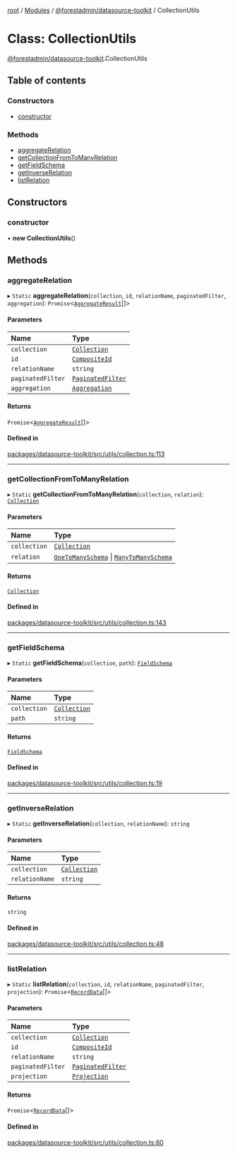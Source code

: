 [root](../README.md) / [Modules](../modules.md) / [@forestadmin/datasource-toolkit](../modules/forestadmin_datasource_toolkit.md) / CollectionUtils

# Class: CollectionUtils

[@forestadmin/datasource-toolkit](../modules/forestadmin_datasource_toolkit.md).CollectionUtils

## Table of contents

### Constructors

- [constructor](forestadmin_datasource_toolkit.CollectionUtils.md#constructor)

### Methods

- [aggregateRelation](forestadmin_datasource_toolkit.CollectionUtils.md#aggregaterelation)
- [getCollectionFromToManyRelation](forestadmin_datasource_toolkit.CollectionUtils.md#getcollectionfromtomanyrelation)
- [getFieldSchema](forestadmin_datasource_toolkit.CollectionUtils.md#getfieldschema)
- [getInverseRelation](forestadmin_datasource_toolkit.CollectionUtils.md#getinverserelation)
- [listRelation](forestadmin_datasource_toolkit.CollectionUtils.md#listrelation)

## Constructors

### constructor

• **new CollectionUtils**()

## Methods

### aggregateRelation

▸ `Static` **aggregateRelation**(`collection`, `id`, `relationName`, `paginatedFilter`, `aggregation`): `Promise`<[`AggregateResult`](../modules/forestadmin_datasource_toolkit.md#aggregateresult)[]\>

#### Parameters

| Name | Type |
| :------ | :------ |
| `collection` | [`Collection`](../interfaces/forestadmin_datasource_toolkit.Collection.md) |
| `id` | [`CompositeId`](../modules/forestadmin_datasource_toolkit.md#compositeid) |
| `relationName` | `string` |
| `paginatedFilter` | [`PaginatedFilter`](forestadmin_datasource_toolkit.PaginatedFilter.md) |
| `aggregation` | [`Aggregation`](forestadmin_datasource_toolkit.Aggregation.md) |

#### Returns

`Promise`<[`AggregateResult`](../modules/forestadmin_datasource_toolkit.md#aggregateresult)[]\>

#### Defined in

[packages/datasource-toolkit/src/utils/collection.ts:113](https://github.com/ForestAdmin/agent-nodejs/blob/fba2435/packages/datasource-toolkit/src/utils/collection.ts#L113)

___

### getCollectionFromToManyRelation

▸ `Static` **getCollectionFromToManyRelation**(`collection`, `relation`): [`Collection`](../interfaces/forestadmin_datasource_toolkit.Collection.md)

#### Parameters

| Name | Type |
| :------ | :------ |
| `collection` | [`Collection`](../interfaces/forestadmin_datasource_toolkit.Collection.md) |
| `relation` | [`OneToManySchema`](../modules/forestadmin_datasource_toolkit.md#onetomanyschema) \| [`ManyToManySchema`](../modules/forestadmin_datasource_toolkit.md#manytomanyschema) |

#### Returns

[`Collection`](../interfaces/forestadmin_datasource_toolkit.Collection.md)

#### Defined in

[packages/datasource-toolkit/src/utils/collection.ts:143](https://github.com/ForestAdmin/agent-nodejs/blob/fba2435/packages/datasource-toolkit/src/utils/collection.ts#L143)

___

### getFieldSchema

▸ `Static` **getFieldSchema**(`collection`, `path`): [`FieldSchema`](../modules/forestadmin_datasource_toolkit.md#fieldschema)

#### Parameters

| Name | Type |
| :------ | :------ |
| `collection` | [`Collection`](../interfaces/forestadmin_datasource_toolkit.Collection.md) |
| `path` | `string` |

#### Returns

[`FieldSchema`](../modules/forestadmin_datasource_toolkit.md#fieldschema)

#### Defined in

[packages/datasource-toolkit/src/utils/collection.ts:19](https://github.com/ForestAdmin/agent-nodejs/blob/fba2435/packages/datasource-toolkit/src/utils/collection.ts#L19)

___

### getInverseRelation

▸ `Static` **getInverseRelation**(`collection`, `relationName`): `string`

#### Parameters

| Name | Type |
| :------ | :------ |
| `collection` | [`Collection`](../interfaces/forestadmin_datasource_toolkit.Collection.md) |
| `relationName` | `string` |

#### Returns

`string`

#### Defined in

[packages/datasource-toolkit/src/utils/collection.ts:48](https://github.com/ForestAdmin/agent-nodejs/blob/fba2435/packages/datasource-toolkit/src/utils/collection.ts#L48)

___

### listRelation

▸ `Static` **listRelation**(`collection`, `id`, `relationName`, `paginatedFilter`, `projection`): `Promise`<[`RecordData`](../modules/forestadmin_datasource_toolkit.md#recorddata)[]\>

#### Parameters

| Name | Type |
| :------ | :------ |
| `collection` | [`Collection`](../interfaces/forestadmin_datasource_toolkit.Collection.md) |
| `id` | [`CompositeId`](../modules/forestadmin_datasource_toolkit.md#compositeid) |
| `relationName` | `string` |
| `paginatedFilter` | [`PaginatedFilter`](forestadmin_datasource_toolkit.PaginatedFilter.md) |
| `projection` | [`Projection`](forestadmin_datasource_toolkit.Projection.md) |

#### Returns

`Promise`<[`RecordData`](../modules/forestadmin_datasource_toolkit.md#recorddata)[]\>

#### Defined in

[packages/datasource-toolkit/src/utils/collection.ts:80](https://github.com/ForestAdmin/agent-nodejs/blob/fba2435/packages/datasource-toolkit/src/utils/collection.ts#L80)

